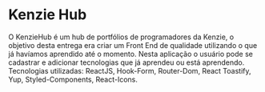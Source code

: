 # Kenzie Hub 

O KenzieHub é um hub de portfólios de programadores da Kenzie, o objetivo desta entrega era criar um Front End de qualidade utilizando o que já havíamos aprendido até o momento. Nesta aplicação o usuário pode se cadastrar e adicionar tecnologias que já aprendeu ou está aprendendo.
Tecnologias utilizadas: ReactJS, Hook-Form, Router-Dom, React Toastify, Yup, Styled-Components, React-Icons.


